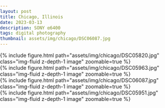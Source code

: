 ```yaml
---
layout: post
title: Chicago, Illinois 
date: 2023-03-13
description: SONY α6400
tags: digital photography 
thumbnail: assets/img/chicago/DSC06087.jpg
---
```


<style>
    body {
        margin: 0;
        padding: 0;
    }
    .image-container {
        display: flex;
        flex-direction: column;
        align-items: center;
    }
    .image {
        width: 100%;
        max-width: 100%;
        height: auto;
    }
</style>

<div class="image-container">
 <div class="row">
        <div class="col-12 col-md-6">
            {% include figure.html path="assets/img/chicago/DSC05820.jpg" class="img-fluid z-depth-1 image" zoomable=true %}
        </div>
        <div class="col-12 col-md-6">
            {% include figure.html path="assets/img/chicago/DSC05963.jpg" class="img-fluid z-depth-1 image" zoomable=true %}
        </div>
    </div>
    <div class="row">
        <div class="col-12">
            {% include figure.html path="assets/img/chicago/DSC06087.jpg" class="img-fluid z-depth-1 image" zoomable=true %}
        </div>
    </div>
    <div class="row">
        <div class="col-12">
            {% include figure.html path="assets/img/chicago/DSC05951.jpg" class="img-fluid z-depth-1 image" zoomable=true %}
        </div>
    </div>
</div>





